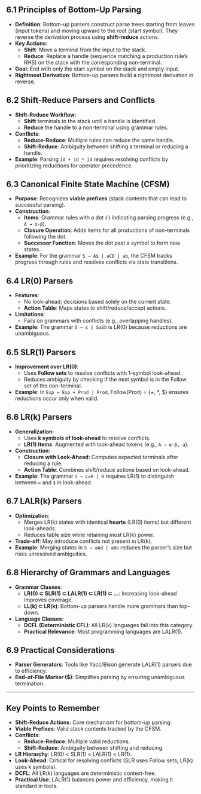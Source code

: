 ## 6.1 Principles of Bottom-Up Parsing

- **Definition**: Bottom-up parsers construct parse trees starting from leaves (input tokens) and moving upward to the root (start symbol). They reverse the derivation process using **shift-reduce** actions.
- **Key Actions**:
  - **Shift**: Move a terminal from the input to the stack.
  - **Reduce**: Replace a handle (sequence matching a production rule’s RHS) on the stack with the corresponding non-terminal.
- **Goal**: End with only the start symbol on the stack and empty input.
- **Rightmost Derivation**: Bottom-up parsers build a rightmost derivation in reverse.

## 6.2 Shift-Reduce Parsers and Conflicts

- **Shift-Reduce Workflow**:
  - **Shift** terminals to the stack until a handle is identified.
  - **Reduce** the handle to a non-terminal using grammar rules.
- **Conflicts**:
  - **Reduce-Reduce**: Multiple rules can reduce the same handle.
  - **Shift-Reduce**: Ambiguity between shifting a terminal or reducing a handle.
- **Example**: Parsing `id + id * id` requires resolving conflicts by prioritizing reductions for operator precedence.

## 6.3 Canonical Finite State Machine (CFSM)

- **Purpose**: Recognizes **viable prefixes** (stack contents that can lead to successful parsing).
- **Construction**:
  - **Items**: Grammar rules with a dot (·) indicating parsing progress (e.g., `A → α·β`).
  - **Closure Operation**: Adds items for all productions of non-terminals following the dot.
  - **Successor Function**: Moves the dot past a symbol to form new states.
- **Example**: For the grammar `S → A$ | aCD | ab`, the CFSM tracks progress through rules and resolves conflicts via state transitions.

## 6.4 LR(0) Parsers

- **Features**:
  - No look-ahead; decisions based solely on the current state.
  - **Action Table**: Maps states to shift/reduce/accept actions.
- **Limitations**:
  - Fails on grammars with conflicts (e.g., overlapping handles).
- **Example**: The grammar `S → ε | SaSb` is LR(0) because reductions are unambiguous.

## 6.5 SLR(1) Parsers

- **Improvement over LR(0)**:
  - Uses **Follow sets** to resolve conflicts with 1-symbol look-ahead.
  - Reduces ambiguity by checking if the next symbol is in the Follow set of the non-terminal.
- **Example**: In `Exp → Exp + Prod | Prod`, Follow(Prod) = {+, \*, $} ensures reductions occur only when valid.

## 6.6 LR(k) Parsers

- **Generalization**:
  - Uses **k symbols of look-ahead** to resolve conflicts.
  - **LR(1) Items**: Augmented with look-ahead tokens (e.g., `A → α·β, a`).
- **Construction**:
  - **Closure with Look-Ahead**: Computes expected terminals after reducing a rule.
  - **Action Table**: Combines shift/reduce actions based on look-ahead.
- **Example**: The grammar `S → L=R | R` requires LR(1) to distinguish between `=` and `$` in look-ahead.

## 6.7 LALR(k) Parsers

- **Optimization**:
  - Merges LR(k) states with identical **hearts** (LR(0) items) but different look-aheads.
  - Reduces table size while retaining most LR(k) power.
- **Trade-off**: May introduce conflicts not present in LR(k).
- **Example**: Merging states in `S → aAd | aBe` reduces the parser’s size but risks unresolved ambiguities.

## 6.8 Hierarchy of Grammars and Languages

- **Grammar Classes**:
  - **LR(0) ⊂ SLR(1) ⊂ LALR(1) ⊂ LR(1) ⊂ ...**: Increasing look-ahead improves coverage.
  - **LL(k) ⊂ LR(k)**: Bottom-up parsers handle more grammars than top-down.
- **Language Classes**:
  - **DCFL (Deterministic CFL)**: All LR(k) languages fall into this category.
  - **Practical Relevance**: Most programming languages are LALR(1).

## 6.9 Practical Considerations

- **Parser Generators**: Tools like Yacc/Bison generate LALR(1) parsers due to efficiency.
- **End-of-File Marker ($)**: Simplifies parsing by ensuring unambiguous termination.

---

## Key Points to Remember

- **Shift-Reduce Actions**: Core mechanism for bottom-up parsing.
- **Viable Prefixes**: Valid stack contents tracked by the CFSM.
- **Conflicts**:
  - **Reduce-Reduce**: Multiple valid reductions.
  - **Shift-Reduce**: Ambiguity between shifting and reducing.
- **LR Hierarchy**: LR(0) < SLR(1) < LALR(1) < LR(1).
- **Look-Ahead**: Critical for resolving conflicts (SLR uses Follow sets; LR(k) uses k symbols).
- **DCFL**: All LR(k) languages are deterministic context-free.
- **Practical Use**: LALR(1) balances power and efficiency, making it standard in tools.
